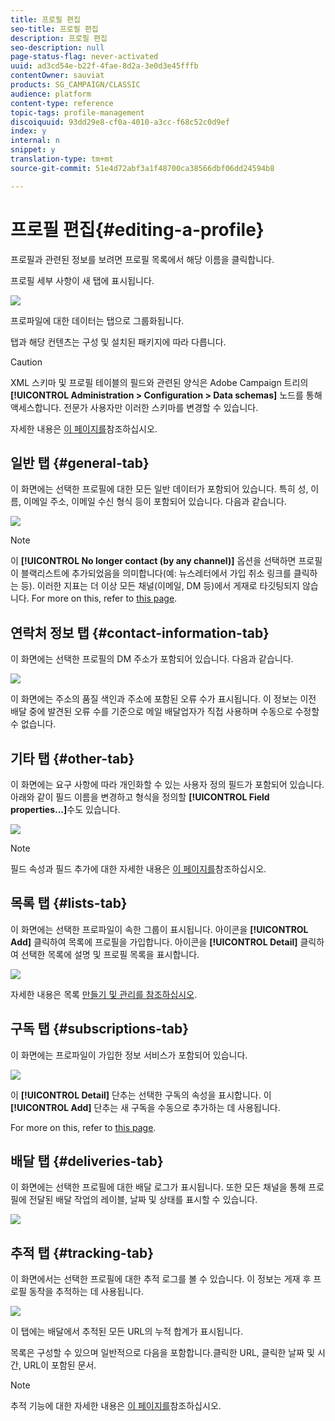 ```yaml
---
title: 프로필 편집
seo-title: 프로필 편집
description: 프로필 편집
seo-description: null
page-status-flag: never-activated
uuid: ad3cd54e-b22f-4fae-8d2a-3e0d3e45fffb
contentOwner: sauviat
products: SG_CAMPAIGN/CLASSIC
audience: platform
content-type: reference
topic-tags: profile-management
discoiquuid: 93dd29e8-cf0a-4010-a3cc-f68c52c0d9ef
index: y
internal: n
snippet: y
translation-type: tm+mt
source-git-commit: 51e4d72abf3a1f48700ca38566dbf06dd24594b8

---
```



# 프로필 편집{#editing-a-profile}

프로필과 관련된 정보를 보려면 프로필 목록에서 해당 이름을 클릭합니다.

프로필 세부 사항이 새 탭에 표시됩니다.

![](assets/s_user_recipient_edit.png)

프로파일에 대한 데이터는 탭으로 그룹화됩니다.

탭과 해당 컨텐츠는 구성 및 설치된 패키지에 따라 다릅니다.

>[!CAUTION]
>
>XML 스키마 및 프로필 테이블의 필드와 관련된 양식은 Adobe Campaign 트리의 **[!UICONTROL Administration > Configuration > Data schemas]** 노드를 통해 액세스합니다. 전문가 사용자만 이러한 스키마를 변경할 수 있습니다.
>
>자세한 내용은 [이 페이지를](../../configuration/using/about-schema-edition.md)참조하십시오.

## 일반 탭 {#general-tab}

이 화면에는 선택한 프로필에 대한 모든 일반 데이터가 포함되어 있습니다. 특히 성, 이름, 이메일 주소, 이메일 수신 형식 등이 포함되어 있습니다. 다음과 같습니다.

![](assets/s_ncs_user_profile_general_tab.png)

>[!NOTE]
>
>이 **[!UICONTROL No longer contact (by any channel)]** 옵션을 선택하면 프로필이 블랙리스트에 추가되었음을 의미합니다(예: 뉴스레터에서 가입 취소 링크를 클릭하는 등). 이러한 지표는 더 이상 모든 채널(이메일, DM 등)에서 게재로 타깃팅되지 않습니다. For more on this, refer to [this page](../../delivery/using/understanding-quarantine-management.md).

## 연락처 정보 탭 {#contact-information-tab}

이 화면에는 선택한 프로필의 DM 주소가 포함되어 있습니다. 다음과 같습니다.

![](assets/s_ncs_user_profile_details_tab.png)

이 화면에는 주소의 품질 색인과 주소에 포함된 오류 수가 표시됩니다. 이 정보는 이전 배달 중에 발견된 오류 수를 기준으로 메일 배달업자가 직접 사용하며 수동으로 수정할 수 없습니다.

## 기타 탭 {#other-tab}

이 화면에는 요구 사항에 따라 개인화할 수 있는 사용자 정의 필드가 포함되어 있습니다. 아래와 같이 필드 이름을 변경하고 형식을 정의할 **[!UICONTROL Field properties...]**&#x200B;수도 있습니다.

![](assets/s_ncs_user_profile_others_tab.png)

>[!NOTE]
>
>필드 속성과 필드 추가에 대한 자세한 내용은 [이 페이지를](../../configuration/using/new-field-wizard.md)참조하십시오.

## 목록 탭 {#lists-tab}

이 화면에는 선택한 프로파일이 속한 그룹이 표시됩니다. 아이콘을 **[!UICONTROL Add]** 클릭하여 목록에 프로필을 가입합니다. 아이콘을 **[!UICONTROL Detail]** 클릭하여 선택한 목록에 설명 및 프로필 목록을 표시합니다.

![](assets/s_ncs_user_profile_groups_tab_details.png)

자세한 내용은 목록 [만들기 및 관리를 참조하십시오](../../platform/using/creating-and-managing-lists.md).

## 구독 탭 {#subscriptions-tab}

이 화면에는 프로파일이 가입한 정보 서비스가 포함되어 있습니다.

![](assets/s_ncs_user_profile_subscript_tab_details.png)

이 **[!UICONTROL Detail]** 단추는 선택한 구독의 속성을 표시합니다. 이 **[!UICONTROL Add]** 단추는 새 구독을 수동으로 추가하는 데 사용됩니다.

For more on this, refer to [this page](../../delivery/using/managing-subscriptions.md).

## 배달 탭 {#deliveries-tab}

이 화면에는 선택한 프로필에 대한 배달 로그가 표시됩니다. 또한 모든 채널을 통해 프로필에 전달된 배달 작업의 레이블, 날짜 및 상태를 표시할 수 있습니다.

![](assets/s_ncs_user_profile_delivery_tab.png)

## 추적 탭 {#tracking-tab}

이 화면에서는 선택한 프로필에 대한 추적 로그를 볼 수 있습니다. 이 정보는 게재 후 프로필 동작을 추적하는 데 사용됩니다.

![](assets/s_ncs_user_profile_tracking_tab.png)

이 탭에는 배달에서 추적된 모든 URL의 누적 합계가 표시됩니다.

목록은 구성할 수 있으며 일반적으로 다음을 포함합니다.클릭한 URL, 클릭한 날짜 및 시간, URL이 포함된 문서.

>[!NOTE]
>
>추적 기능에 대한 자세한 내용은 [이 페이지를](../../delivery/using/monitoring-a-delivery.md)참조하십시오.

